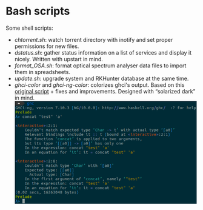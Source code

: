 # Bash scripts

Some shell scripts:

* *chtorrent.sh*: watch torrent directory with inotify and set proper permissions for new files.
* *dstatus.sh*: gather status information on a list of services and display it nicely. Written with upstart in mind.
* *format_OSA.sh*: format optical spectrum analyser data files to import them in spreadsheets.
* *update.sh*: upgrade system and RKHunter database at the same time.
* *ghci-color* and *ghci-ng-color*: colorizes ghci's output. Based on this [original script](https://github.com/rhysd/ghci-color) + fixes and improvements. Designed with “solarized dark” in mind.
![ghci-ng-color output in a solarized-dark themed gnome-terminal](docs/gnc.png)